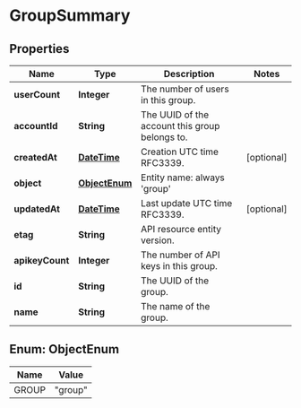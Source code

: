 
# GroupSummary

## Properties
Name | Type | Description | Notes
------------ | ------------- | ------------- | -------------
**userCount** | **Integer** | The number of users in this group. | 
**accountId** | **String** | The UUID of the account this group belongs to. | 
**createdAt** | [**DateTime**](DateTime.md) | Creation UTC time RFC3339. |  [optional]
**object** | [**ObjectEnum**](#ObjectEnum) | Entity name: always &#39;group&#39; | 
**updatedAt** | [**DateTime**](DateTime.md) | Last update UTC time RFC3339. |  [optional]
**etag** | **String** | API resource entity version. | 
**apikeyCount** | **Integer** | The number of API keys in this group. | 
**id** | **String** | The UUID of the group. | 
**name** | **String** | The name of the group. | 


<a name="ObjectEnum"></a>
## Enum: ObjectEnum
Name | Value
---- | -----
GROUP | &quot;group&quot;



